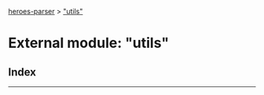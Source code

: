 [heroes-parser](../README.md) > ["utils"](../modules/_utils_.md)

# External module: "utils"

## Index

---

